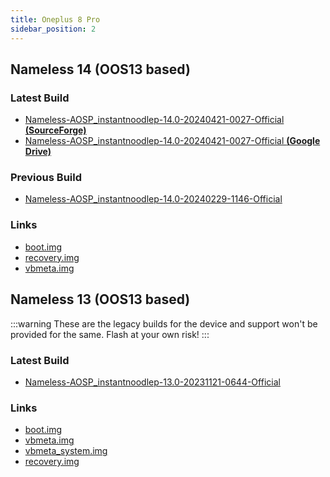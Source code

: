 ```yaml
---
title: Oneplus 8 Pro
sidebar_position: 2
---
```


## Nameless 14 (OOS13 based)

### Latest Build
- [Nameless-AOSP_instantnoodlep-14.0-20240421-0027-Official __(SourceForge)__](https://sourceforge.net/projects/nameless-aosp/files/instantnoodlep/Nameless-AOSP_instantnoodlep-14.0-20240421-0027-Official.zip/download)
- [Nameless-AOSP_instantnoodlep-14.0-20240421-0027-Official __(Google Drive)__](https://drive.google.com/file/d/1kFosDFCuwla_KIXYkpfXimF_E4PbxP9d/view)

### Previous Build
- [Nameless-AOSP_instantnoodlep-14.0-20240229-1146-Official](https://sourceforge.net/projects/nameless-aosp/files/instantnoodlep/Nameless-AOSP_instantnoodlep-14.0-20240229-1146-Official.zip/download)

### Links
- [boot.img](https://sourceforge.net/projects/nameless-aosp/files/instantnoodlep/imgs_14/boot.img/download)
- [recovery.img](https://sourceforge.net/projects/nameless-aosp/files/instantnoodlep/imgs_14/recovery.img/download)
- [vbmeta.img](https://sourceforge.net/projects/nameless-aosp/files/instantnoodlep/imgs_14/vbmeta.img/download)

## Nameless 13 (OOS13 based)

:::warning
These are the legacy builds for the device and support won't be provided for the same. Flash at your own risk!
:::

### Latest Build
- [Nameless-AOSP_instantnoodlep-13.0-20231121-0644-Official](https://sourceforge.net/projects/nameless-aosp/files/instantnoodlep/Nameless-AOSP_instantnoodlep-13.0-20231121-0644-Official.zip/download)

### Links
- [boot.img](https://sourceforge.net/projects/nameless-aosp/files/instantnoodlep/imgs_13/boot.img/download)
- [vbmeta.img](https://sourceforge.net/projects/nameless-aosp/files/instantnoodlep/imgs_13/vbmeta.img/download)
- [vbmeta_system.img](https://sourceforge.net/projects/nameless-aosp/files/instantnoodlep/imgs_13/vbmeta_system.img/download)
- [recovery.img](https://sourceforge.net/projects/nameless-aosp/files/instantnoodlep/imgs_13/recovery.img/download)